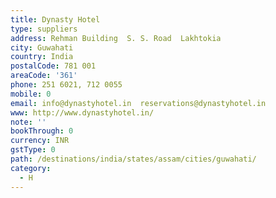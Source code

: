 ```yaml
---
title: Dynasty Hotel
type: suppliers
address: Rehman Building  S. S. Road  Lakhtokia
city: Guwahati
country: India
postalCode: 781 001
areaCode: '361'
phone: 251 6021, 712 0055
mobile: 0
email: info@dynastyhotel.in  reservations@dynastyhotel.in
www: http://www.dynastyhotel.in/
note: ''
bookThrough: 0
currency: INR
gstType: 0
path: /destinations/india/states/assam/cities/guwahati/
category:
  - H
---
```


